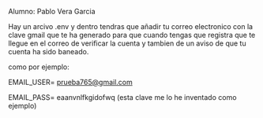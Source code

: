 Alumno: Pablo Vera Garcia


Hay un arcivo .env y dentro tendras que añadir tu correo electronico con la clave gmail que te ha generado para que cuando tengas que registra que te llegue en el correo de verificar la cuenta y tambien de un aviso de que tu cuenta ha sido baneado.

como por ejemplo:


EMAIL_USER= prueba765@gmail.com


EMAIL_PASS= eaanvnlfkgidofwq (esta clave me lo he inventado como ejemplo)